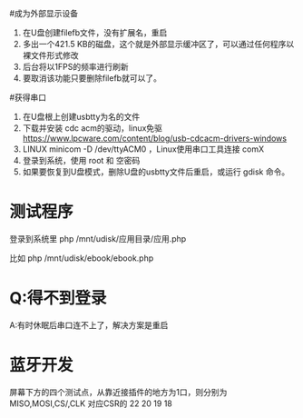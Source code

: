 #成为外部显示设备

1. 在U盘创建filefb文件，没有扩展名，重启
2. 多出一个421.5 KB的磁盘，这个就是外部显示缓冲区了，可以通过任何程序以裸文件形式修改
3. 后台将以1FPS的频率进行刷新
4. 要取消该功能只要删除filefb就可以了。

#获得串口

1. 在U盘根上创建usbtty为名的文件
2. 下载并安装 cdc acm的驱动，linux免驱  https://www.lpcware.com/content/blog/usb-cdcacm-drivers-windows
3. LINUX  minicom -D /dev/ttyACM0   ，Linux使用串口工具连接 comX
4. 登录到系统，使用 root 和 空密码
5. 如果要恢复到U盘模式，删除U盘的usbtty文件后重启，或运行  gdisk 命令。

# 测试程序

登录到系统里  php /mnt/udisk/应用目录/应用.php 

比如  php /mnt/udisk/ebook/ebook.php  



# Q:得不到登录

A:有时休眠后串口连不上了，解决方案是重启



# 蓝牙开发

屏幕下方的四个测试点，从靠近接插件的地方为1口，则分别为 MISO,MOSI,CS/,CLK 对应CSR的 22 20 19 18 



